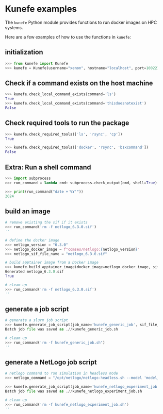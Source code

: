 <!-- examples/README.md -->
<!-- Run: python -m doctest -v examples/README.md -->

# Kunefe examples

The `kunefe` Python module provides functions to run docker images on HPC systems.

Here are a few examples of how to use the functions in `kunefe`:

## initialization

```python
>>> from kunefe import Kunefe
>>> kunefe = Kunefe(username="xenon", hostname="localhost", port=10022)

```

## Check if a command exists on the host machine

```python
>>> kunefe.check_local_command_exists(command='ls')
True
>>> kunefe.check_local_command_exists(command='thisdoesnotexist')
False

```

## Check required tools to run the package

```python
>>> kunefe.check_required_tools(['ls', 'rsync', 'cp'])
True

>>> kunefe.check_required_tools(['docker', 'rsync', 'bsxcommand'])
False

```

## Extra: Run a shell command

```python
>>> import subprocess
>>> run_command = lambda cmd: subprocess.check_output(cmd, shell=True).decode().strip()

```

```python
>>> print(run_command("date +'%Y'"))
2024

```

## build an image

```python
# remove existing the sif if it exists
>>> run_command('rm -f netlogo_6.3.0.sif')
''

# define the docker image
>>> netlogo_version = "6.3.0"
>>> netlogo_docker_image = f"comses/netlogo:{netlogo_version}"
>>> netlogo_sif_file_name = "netlogo_6.3.0.sif"

# build apptainer image from a Docker image
>>> kunefe.build_apptainer_image(docker_image=netlogo_docker_image, sif_file_name=netlogo_sif_file_name)
Generated netlogo_6.3.0.sif
True

# clean up
>>> run_command('rm -f netlogo_6.3.0.sif')
''

```

## generate a job script

```python
# generate a slurm job script
>>> kunefe.generate_job_script(job_name='kunefe_generic_job', sif_file_path="/home/xenon/myapp_0.1.0.sif", command="ls /home/xenon", env_vars="PATH=$PATH:/home/xenon", job_time='0:30:00')
Batch job file was saved as .//kunefe_generic_job.sh

# clean up
>>> run_command('rm -f kunefe_generic_job.sh')
''

```


## generate a NetLogo job script

```python
# netlogo command to run simulation in headless mode
>>> netlogo_command = "/opt/netlogo/netlogo-headless.sh --model 'model_path' --experiment 'experiment_name' --table 'table_name'"

>>> kunefe.generate_job_script(job_name='kunefe_netlogo_experiment_job', sif_file_path="/home/xenon/netlogo_6.3.0.sif", command=netlogo_command, env_vars="JAVA_TOOL_OPTIONS=-Xmx8G", job_time='0:30:00', template_name='generic')
Batch job file was saved as .//kunefe_netlogo_experiment_job.sh

# clean up
>>> run_command('rm -f kunefe_netlogo_experiment_job.sh')
''

```
